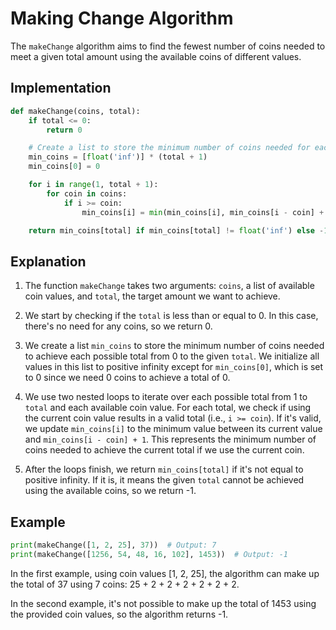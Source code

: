 # Making Change Algorithm

The `makeChange` algorithm aims to find the fewest number of coins needed to meet a given total amount using the available coins of different values.

## Implementation

```python
def makeChange(coins, total):
    if total <= 0:
        return 0

    # Create a list to store the minimum number of coins needed for each total
    min_coins = [float('inf')] * (total + 1)
    min_coins[0] = 0

    for i in range(1, total + 1):
        for coin in coins:
            if i >= coin:
                min_coins[i] = min(min_coins[i], min_coins[i - coin] + 1)

    return min_coins[total] if min_coins[total] != float('inf') else -1
```

## Explanation

1. The function `makeChange` takes two arguments: `coins`, a list of available coin values, and `total`, the target amount we want to achieve.

2. We start by checking if the `total` is less than or equal to 0. In this case, there's no need for any coins, so we return 0.

3. We create a list `min_coins` to store the minimum number of coins needed to achieve each possible total from 0 to the given `total`. We initialize all values in this list to positive infinity except for `min_coins[0]`, which is set to 0 since we need 0 coins to achieve a total of 0.

4. We use two nested loops to iterate over each possible total from 1 to `total` and each available coin value. For each total, we check if using the current coin value results in a valid total (i.e., `i >= coin`). If it's valid, we update `min_coins[i]` to the minimum value between its current value and `min_coins[i - coin] + 1`. This represents the minimum number of coins needed to achieve the current total if we use the current coin.

5. After the loops finish, we return `min_coins[total]` if it's not equal to positive infinity. If it is, it means the given `total` cannot be achieved using the available coins, so we return -1.

## Example

```python
print(makeChange([1, 2, 25], 37))  # Output: 7
print(makeChange([1256, 54, 48, 16, 102], 1453))  # Output: -1
```

In the first example, using coin values [1, 2, 25], the algorithm can make up the total of 37 using 7 coins: 25 + 2 + 2 + 2 + 2 + 2 + 2.

In the second example, it's not possible to make up the total of 1453 using the provided coin values, so the algorithm returns -1.